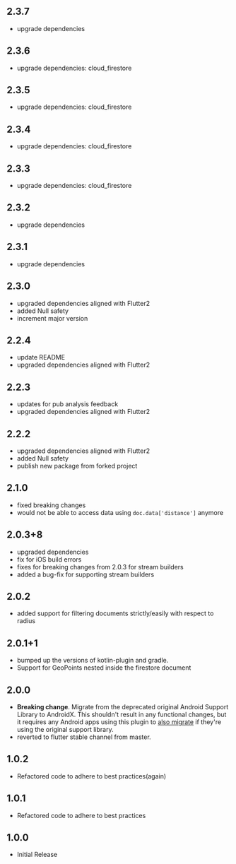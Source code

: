 ## 2.3.7
* upgrade dependencies

## 2.3.6
* upgrade dependencies: cloud_firestore

## 2.3.5
* upgrade dependencies: cloud_firestore

## 2.3.4
* upgrade dependencies: cloud_firestore

## 2.3.3
* upgrade dependencies: cloud_firestore

## 2.3.2
* upgrade dependencies

## 2.3.1
* upgrade dependencies

## 2.3.0
* upgraded dependencies aligned with Flutter2
* added Null safety
* increment major version

## 2.2.4
* update README
* upgraded dependencies aligned with Flutter2

## 2.2.3
* updates for pub analysis feedback
* upgraded dependencies aligned with Flutter2

## 2.2.2
* upgraded dependencies aligned with Flutter2
* added Null safety
* publish new package from forked project

## 2.1.0
* fixed breaking changes
* would not be able to access data using `doc.data['distance']` anymore

## 2.0.3+8
* upgraded dependencies
* fix for iOS build errors
* fixes for breaking changes from 2.0.3 for stream builders
* added a bug-fix for supporting stream builders

## 2.0.2
* added support for filtering documents strictly/easily with respect to radius

## 2.0.1+1
* bumped up the versions of kotlin-plugin and gradle.
* Support for GeoPoints nested inside the firestore document

## 2.0.0
* **Breaking change**. Migrate from the deprecated original Android Support
  Library to AndroidX. This shouldn't result in any functional changes, but it
  requires any Android apps using this plugin to [also
  migrate](https://developer.android.com/jetpack/androidx/migrate) if they're
  using the original support library.
* reverted to flutter stable channel from master.

## 1.0.2
* Refactored code to adhere to best practices(again)

## 1.0.1
* Refactored code to adhere to best practices

## 1.0.0
* Initial Release

